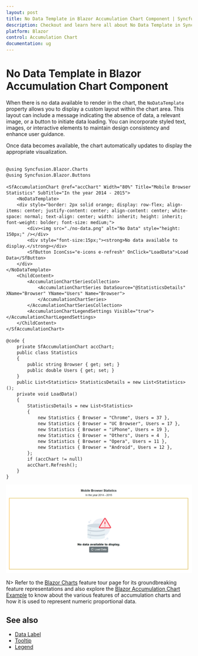 ```yaml
---
layout: post
title: No Data Template in Blazor Accumulation Chart Component | Syncfusion
description: Checkout and learn here all about No Data Template in Syncfusion Blazor Accumulation Chart component and more.
platform: Blazor
control: Accumulation Chart
documentation: ug
---
```


# No Data Template in Blazor Accumulation Chart Component

When there is no data available to render in the chart, the `NoDataTemplate` property allows you to display a custom layout within the chart area. This layout can include a message indicating the absence of data, a relevant image, or a button to initiate data loading. You can incorporate styled text, images, or interactive elements to maintain design consistency and enhance user guidance.

Once data becomes available, the chart automatically updates to display the appropriate visualization.

```cshtml 

@using Syncfusion.Blazor.Charts
@using Syncfusion.Blazor.Buttons

<SfAccumulationChart @ref="accChart" Width="80%" Title="Mobile Browser Statistics" SubTitle="In the year 2014 - 2015">
    <NoDataTemplate>
    <div style="border: 2px solid orange; display: row-flex; align-items: center; justify-content: center; align-content: center; white-space: normal; text-align: center; width: inherit; height: inherit; font-weight: bolder; font-size: medium;">
        <div><img src="./no-data.png" alt="No Data" style="height: 150px;" /></div>
        <div style="font-size:15px;"><strong>No data available to display.</strong></div>
        <SfButton IconCss="e-icons e-refresh" OnClick="LoadData">Load Data</SfButton>
    </div>
</NoDataTemplate>
    <ChildContent>
        <AccumulationChartSeriesCollection>
            <AccumulationChartSeries DataSource="@StatisticsDetails" XName="Browser" YName="Users" Name="Browser">
            </AccumulationChartSeries>
        </AccumulationChartSeriesCollection>
        <AccumulationChartLegendSettings Visible="true"></AccumulationChartLegendSettings>
    </ChildContent>
</SfAccumulationChart>

@code {
    private SfAccumulationChart accChart;
    public class Statistics
    {
        public string Browser { get; set; }
        public double Users { get; set; }
    }
    public List<Statistics> StatisticsDetails = new List<Statistics>();
    private void LoadData()
    {
        StatisticsDetails = new List<Statistics>
        {
            new Statistics { Browser = "Chrome", Users = 37 },
            new Statistics { Browser = "UC Browser", Users = 17 },
            new Statistics { Browser = "iPhone", Users = 19 },
            new Statistics { Browser = "Others", Users = 4  },
            new Statistics { Browser = "Opera", Users = 11 },
            new Statistics { Browser = "Android", Users = 12 },
        };
        if (accChart != null)
        accChart.Refresh();
    }
}

```

![No Data Template in Blazor Accumulation Chart](images/empty/blazor-accumulation-chart-no-data-template.gif)

N> Refer to the [Blazor Charts](https://www.syncfusion.com/blazor-components/blazor-charts) feature tour page for its groundbreaking feature representations and also explore the [Blazor Accumulation Chart Example](https://blazor.syncfusion.com/demos/chart/pie?theme=bootstrap5) to know about the various features of accumulation charts and how it is used to represent numeric proportional data.

## See also

* [Data Label](./data-labels)
* [Tooltip](./tool-tip)
* [Legend](./legend)